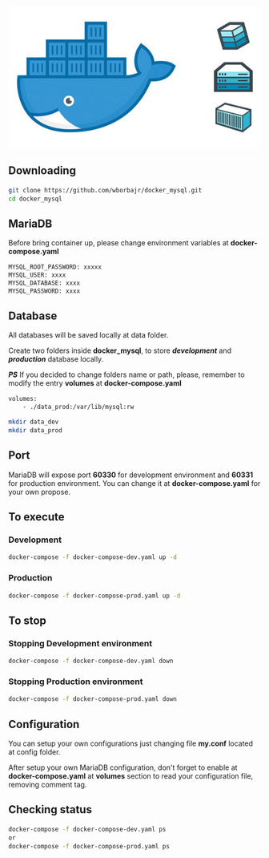 ![Docker](https://github.com/wborbajr/docker_mysql/blob/master/docker.jpeg)

## Downloading

```bash
git clone https://github.com/wborbajr/docker_mysql.git
cd docker_mysql
```

## MariaDB

Before bring container up, please change environment variables at **docker-compose.yaml**

```
MYSQL_ROOT_PASSWORD: xxxxx
MYSQL_USER: xxxx
MYSQL_DATABASE: xxxx
MYSQL_PASSWORD: xxxx
```

## Database

All databases will be saved locally at data folder.

Create two folders inside **docker_mysql**, to store **_development_** and **_production_** database locally.

**_PS_** If you decided to change folders name or path, please, remember to modify the entry **volumes** at **docker-compose.yaml**

```
volumes:
    - ./data_prod:/var/lib/mysql:rw
```

```bash
mkdir data_dev
mkdir data_prod
```

## Port

MariaDB will expose port **60330** for development environment and **60331** for production environment.
You can change it at **docker-compose.yaml** for your own propose.

## To execute

### Development

```bash
docker-compose -f docker-compose-dev.yaml up -d
```

### Production

```bash
docker-compose -f docker-compose-prod.yaml up -d
```

## To stop

### Stopping Development environment

```bash
docker-compose -f docker-compose-dev.yaml down
```

### Stopping Production environment

```bash
docker-compose -f docker-compose-prod.yaml down
```

## Configuration

You can setup your own configurations just changing file **my.conf** located at config folder.

After setup your own MariaDB configuration, don't forget to enable at **docker-compose.yaml** at **volumes** section to read your configuration file, removing comment tag.

## Checking status

```bash
docker-compose -f docker-compose-dev.yaml ps
or
docker-compose -f docker-compose-prod.yaml ps
```
